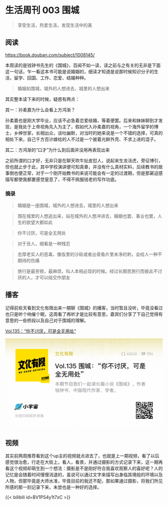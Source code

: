 # 生活周刊 003 围城

> 享受生活，热爱生活，发现生活中的美

## 阅读
<https://book.douban.com/subject/1008145/>

本周读的是钱钟书先生的《围城》，百闻不如一读，读之前与之有关的无非是下面这一句话，乍一看这本书可能是说婚姻的，细读才知道是说那时候知识分子的生活，留学、回国、工作、恋爱、结婚种种。

> 婚姻如围城，城外的人想进去，城里的人想出来

其实整本读下来的时候，疑惑有两点：

其一：孙柔嘉为什么会看上方鸿渐？

孙柔嘉也是刚大学毕业，应该不必急着恋爱结婚，等着便罢。后来和妹妹聊到才发现，是我处于上帝视角先入为主了，假如代入孙柔嘉的视角，一个海外留学的博士，乡绅世家，长相出众，谈吐幽默，对当时的她来说是一个不错的选择，可真的相处下来，自己千方百计嫁给的人不过是一个披着光鲜外壳、不求上进的混子。

其二：方鸿渐的“口才”为什么到后面并没用再表现出来

之前所谓的口才好，无非只是在聊天吹牛扯皮怼人，说起来生龙活虎，旁征博引，但也就止步于此，其中学校演讲便可知真章，并没有什么真材实料，后续教书的故事倒也便正常，对于一个刚开始教书的来说可能会有一定的过渡期，但是那窘迫感描写都使我都要感觉窒息了，不得不佩服钱老的写作功底。


### 摘录

> 婚姻是一座围城，城外的人想进去，城里的人想出来

> 围在城里的人想逃出来，站在城外的人想冲进去，婚姻也罢、事业也罢，人生的欲望大都如此

> 你不讨厌，可是全无用处

> 对于丑人，细看是一种残忍

> 忠厚老实人的恶毒，像饭里的沙砾或者出骨鱼片里未净的刺，会给人一种不期待的伤痛

> 旅行是最劳顿，最麻烦，叫人本相必现的时候。经过长期苦旅行而彼此不讨厌的人，才可以结交作朋友

> 

## 播客

记得前些天看到文化有限出来一期聊《围城》的播客，当时暂且没听，毕竟没看过也只是听个响催个眠，这周看了再听才是比较有意思，嘉宾们分享了下自己觉得有意思的一些桥段以及自己对于围城的理解。

[Vol.135：“你不讨厌，可是全无用处”](https://www.xiaoyuzhoufm.com/episode/62d5e6476128166f26270041)

![](https://raw.githubusercontent.com/nullUfull/MyPicBed/main/IMG_B0DF0E7FA826-1.jpeg)
## 视频

其实前两周推荐看到这个up主的视频就点进去了，也就是上一期视频，看了以后感觉很治愈，行走在大街上，看人，看景，并通过摄影的方式记录下来，这一期再看这个视频却萌生到一个想法：摄影是不是刚好符合我喜欢观察人的喜好呢？人的记忆是会随着时间慢慢消退的，虽说可以通过文字来描写出身临其境般的环境以及人物，但那毕竟是大师水准，毕竟目前的我还不配，那如果通过摄影，将我们所见所感的那一刻记录下来，未尝也是一种好的选择。

{{< bilibili id=BV1PS4y1t7xC >}}
